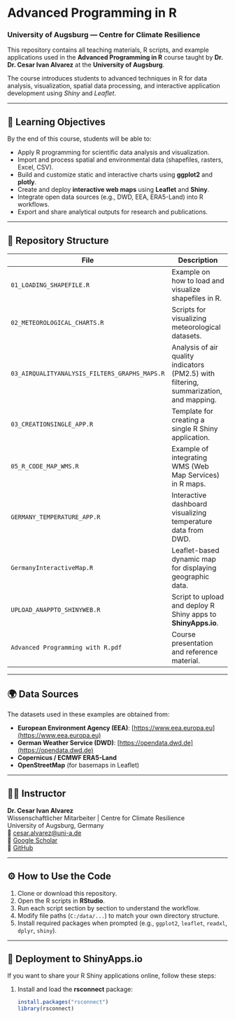 # Advanced Programming in R  
### University of Augsburg — Centre for Climate Resilience  

This repository contains all teaching materials, R scripts, and example applications used in the **Advanced Programming in R** course taught by **Dr. Dr. Cesar Ivan Alvarez** at the **University of Augsburg**.  

The course introduces students to advanced techniques in R for data analysis, visualization, spatial data processing, and interactive application development using *Shiny* and *Leaflet*.

---

## 🎯 Learning Objectives

By the end of this course, students will be able to:

- Apply R programming for scientific data analysis and visualization.  
- Import and process spatial and environmental data (shapefiles, rasters, Excel, CSV).  
- Build and customize static and interactive charts using **ggplot2** and **plotly**.  
- Create and deploy **interactive web maps** using **Leaflet** and **Shiny**.  
- Integrate open data sources (e.g., DWD, EEA, ERA5-Land) into R workflows.  
- Export and share analytical outputs for research and publications.

---

## 📂 Repository Structure

| File | Description |
|------|--------------|
| `01_LOADING_SHAPEFILE.R` | Example on how to load and visualize shapefiles in R. |
| `02_METEOROLOGICAL_CHARTS.R` | Scripts for visualizing meteorological datasets. |
| `03_AIRQUALITYANALYSIS_FILTERS_GRAPHS_MAPS.R` | Analysis of air quality indicators (PM2.5) with filtering, summarization, and mapping. |
| `03_CREATIONSINGLE_APP.R` | Template for creating a single R Shiny application. |
| `05_R_CODE_MAP_WMS.R` | Example of integrating WMS (Web Map Services) in R maps. |
| `GERMANY_TEMPERATURE_APP.R` | Interactive dashboard visualizing temperature data from DWD. |
| `GermanyInteractiveMap.R` | Leaflet-based dynamic map for displaying geographic data. |
| `UPLOAD_ANAPPTO_SHINYWEB.R` | Script to upload and deploy R Shiny apps to **ShinyApps.io**. |
| `Advanced Programming with R.pdf` | Course presentation and reference material. |

---

## 🌍 Data Sources

The datasets used in these examples are obtained from:
- **European Environment Agency (EEA)**: [https://www.eea.europa.eu](https://www.eea.europa.eu)  
- **German Weather Service (DWD)**: [https://opendata.dwd.de](https://opendata.dwd.de)  
- **Copernicus / ECMWF ERA5-Land**  
- **OpenStreetMap** (for basemaps in Leaflet)

---

## 🧑‍🏫 Instructor

**Dr. Cesar Ivan Alvarez**  
Wissenschaftlicher Mitarbeiter | Centre for Climate Resilience  
University of Augsburg, Germany  
📧 cesar.alvarez@uni-a.de  
🔗 [Google Scholar](https://scholar.google.es/citations?user=50ILKdkAAAAJ&hl=es)  
🔗 [GitHub](https://github.com/osoivan)

---

## ⚙️ How to Use the Code

1. Clone or download this repository.  
2. Open the R scripts in **RStudio**.  
3. Run each script section by section to understand the workflow.  
4. Modify file paths (`C:/data/...`) to match your own directory structure.  
5. Install required packages when prompted (e.g., `ggplot2`, `leaflet`, `readxl`, `dplyr`, `shiny`).  

---

## 🚀 Deployment to ShinyApps.io

If you want to share your R Shiny applications online, follow these steps:

1. Install and load the **rsconnect** package:
   ```r
   install.packages("rsconnect")
   library(rsconnect)
